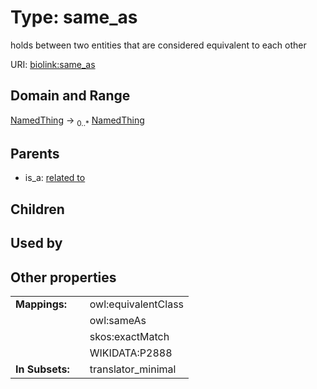
# Type: same_as


holds between two entities that are considered equivalent to each other

URI: [biolink:same_as](https://w3id.org/biolink/vocab/same_as)


## Domain and Range

[NamedThing](NamedThing.md) ->  <sub>0..*</sub> [NamedThing](NamedThing.md)

## Parents

 *  is_a: [related to](related_to.md)

## Children


## Used by


## Other properties

|  |  |  |
| --- | --- | --- |
| **Mappings:** | | owl:equivalentClass |
|  | | owl:sameAs |
|  | | skos:exactMatch |
|  | | WIKIDATA:P2888 |
| **In Subsets:** | | translator_minimal |


